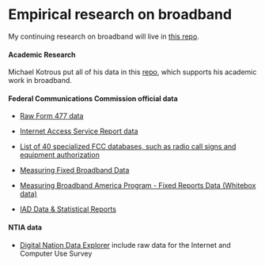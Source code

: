 # Empirical research on broadband

My continuing research on broadband will live in [this repo](https://github.com/willrinehart).

#### Academic Research

Michael Kotrous put all of his data in this [repo](https://github.com/michaelkotrous/form477-panels/), which supports his academic work in broadband.

#### Federal Communications Commission official data

* [Raw Form 477 data](https://www.fcc.gov/general/broadband-deployment-data-fcc-form-477)

* [Internet Access Service Report data](https://www.fcc.gov/internet-access-services-reports)

* [List of 40 specialized FCC databases, such as radio call signs and equipment authorization](https://www.fcc.gov/licensing-databases/search-fcc-databases)

* [Measuring Fixed Broadband Data](https://www.fcc.gov/general/measuring-broadband-america) 

* [Measuring Broadband America Program - Fixed Reports Data (Whitebox data)](https://www.fcc.gov/reports-research/reports/measuring-broadband-america/measuring-broadband-america-program-fixed)

* [IAD Data & Statistical Reports](https://www.fcc.gov/economics-analytics/industry-analysis-division/iad-data-statistical-reports) 

#### NTIA data

* [Digital Nation Data Explorer](https://www.ntia.doc.gov/data/digital-nation-data-explorer) include raw data for the Internet and Computer Use Survey 
